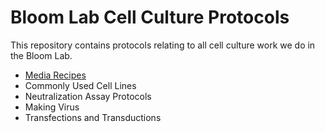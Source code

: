 # Bloom Lab Cell Culture Protocols

This repository contains protocols relating to all cell culture work we do in the Bloom Lab. 
- [Media Recipes](mediarecipes.md)
- Commonly Used Cell Lines
- Neutralization Assay Protocols
- Making Virus
- Transfections and Transductions
